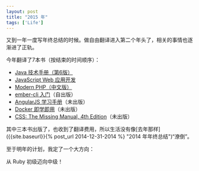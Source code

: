 ```yaml
---
layout: post
title: "2015 年"
tags: ['Life']
---
```


又到一年一度写年终总结的时候。做自由翻译进入第二个年头了，相关的事情也逐渐进了正轨。

今年翻译了7本书（按结束的时间顺序）：

- [Java 技术手册（第6版）]({{site.baseurl}}/books/java-nutshell-6th/)
- [JavaScript Web 应用开发]({{site.baseurl}}/books/js-app-design/)
- [Modern PHP（中文版）]({{site.baseurl}}/books/modern-php/)
- [ember-cli 入门](http://ember-china.com)（自出版）
- [AngularJS 学习手册]({{site.baseurl}}/books/learning-angularjs/)（未出版）
- [Docker 即学即用]({{site.baseurl}}/books/docker-up-and-running/)（未出版）
- [CSS: The Missing Manual, 4th Edition]({{site.baseurl}}/books/css-manual-4th/)（未出版）

其中三本书出版了，也收到了翻译费用，所以生活没有像[去年那样]({{site.baseurl}}{% post_url 2014-12-31-2014 %} "2014 年年终总结")“潦倒”。

至于明年的计划，我定了一个大方向：

从 Ruby 初级迈向中级！
